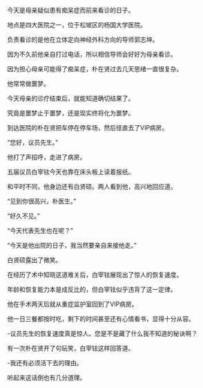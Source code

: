 今天是母亲疑似患有痴呆症而前来看诊的日子。

地点是四大医院之一，位于松坡区的杨国大学医院。

负责看诊的是他在立体定向神经外科方向的导师郭志坤。

因为不久前他亲自打过电话，所以相信导师会好好为母亲看诊。

因为担心母亲可能得了痴呆症，朴在贤过去几天思绪一直很复杂。

他常常做噩梦。

今天母亲的诊疗结束后，就能知道确切结果了。

究竟是噩梦止于噩梦，还是现实终将化为噩梦。

到达医院的朴在贤把车停在停车场，然后径直去了VIP病房。

“您好，议员先生。”

他打了声招呼，走进了病房。

五届议员白宰铉今天也靠在床头板上读着报纸。

和平时不同，他身边还有白贤硕。两人看到他，高兴地回应道。

“见到你很高兴，朴医生。”

“好久不见。”

“今天代表先生也在呢？”

“今天是他出院的日子，我当然要亲自来接他走。”

白贤硕露出了微笑。

在经历了术中知晓这道难关后，白宰铉展现出了惊人的恢复速度。

年龄和恢复能力本是成反比的，但白宰铉似乎违背了这一定律。

他在手术两天后就从重症监护室回到了VIP病房。

他一日三餐都按时吃，剩下的时间甚至还有心情看书，显得十分从容。

-议员先生的恢复速度真是惊人。您是不是藏了什么我不知道的秘诀啊？

有一次朴在贤开了句玩笑，白宰铉这样回答道。

-我还有必须活下去的理由。

听起来这话倒也有几分道理。